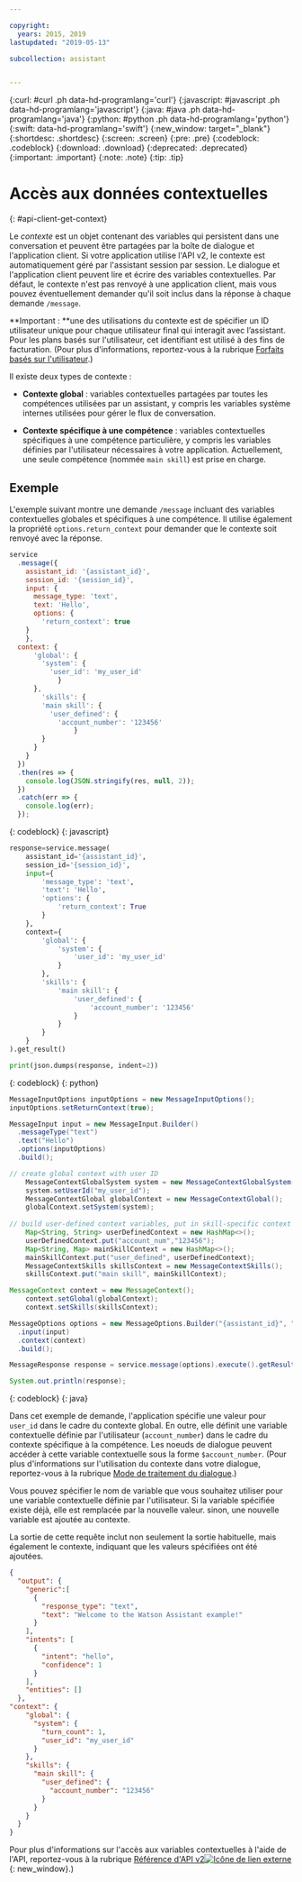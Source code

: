 ```yaml
---

copyright:
  years: 2015, 2019
lastupdated: "2019-05-13"

subcollection: assistant


---
```


{:curl: #curl .ph data-hd-programlang='curl'}
{:javascript: #javascript .ph data-hd-programlang='javascript'}
{:java: #java .ph data-hd-programlang='java'}
{:python: #python .ph data-hd-programlang='python'}
{:swift: data-hd-programlang='swift'}
{:new_window: target="_blank"}
{:shortdesc: .shortdesc}
{:screen: .screen}
{:pre: .pre}
{:codeblock: .codeblock}
{:download: .download}
{:deprecated: .deprecated}
{:important: .important}
{:note: .note}
{:tip: .tip}

# Accès aux données contextuelles 
{: #api-client-get-context}

Le *contexte* est un objet contenant des variables qui persistent dans une conversation et peuvent être partagées par la boîte de dialogue et l'application client. Si votre application utilise l'API v2, le contexte est automatiquement géré par l'assistant session par session. Le dialogue et l'application client peuvent lire et écrire des variables contextuelles. Par défaut, le contexte n'est pas renvoyé à une application client, mais vous pouvez éventuellement demander qu'il soit inclus dans la réponse à chaque demande `/message`.

**Important : **une des utilisations du contexte est de spécifier un ID utilisateur unique pour chaque utilisateur final qui interagit avec l’assistant. Pour les plans basés sur l'utilisateur, cet identifiant est utilisé à des fins de facturation. (Pour plus d'informations, reportez-vous à la rubrique [Forfaits basés sur l'utilisateur](/docs/services/assistant?topic=assistant-services-information#user-based-plans).)

Il existe deux types de contexte :

- **Contexte global** : variables contextuelles partagées par toutes les compétences utilisées par un assistant, y compris les variables système internes utilisées pour gérer le flux de conversation.

- **Contexte spécifique à une compétence** : variables contextuelles spécifiques à une compétence particulière, y compris les variables définies par l'utilisateur nécessaires à votre application. Actuellement, une seule compétence (nommée `main skill`) est prise en charge.

## Exemple

L'exemple suivant montre une demande `/message` incluant des variables contextuelles globales et spécifiques à une compétence. Il utilise également la propriété `options.return_context` pour demander que le contexte soit renvoyé avec la réponse.

```javascript
service
  .message({
    assistant_id: '{assistant_id}',
    session_id: '{session_id}',
    input: {
      message_type: 'text',
      text: 'Hello',
      options: {
        'return_context': true
    }
    },
  context: {
      'global': {
        'system': {
          'user_id': 'my_user_id'
            }
      },
        'skills': {
        'main skill': {
          'user_defined': {
            'account_number': '123456'
                }
        }
      }
    }
  })
  .then(res => {
    console.log(JSON.stringify(res, null, 2));
  })
  .catch(err => {
    console.log(err);
  });
```
{: codeblock}
{: javascript}

```python
response=service.message(
    assistant_id='{assistant_id}',
    session_id='{session_id}',
    input={
        'message_type': 'text',
        'text': 'Hello',
        'options': {
            'return_context': True
        }
    },
    context={
        'global': {
            'system': {
                'user_id': 'my_user_id'
            }
        },
        'skills': {
            'main skill': {
                'user_defined': {
                    'account_number': '123456'
                }
            }
        }
    }
).get_result()

print(json.dumps(response, indent=2))
```
{: codeblock}
{: python}

```java
MessageInputOptions inputOptions = new MessageInputOptions();
inputOptions.setReturnContext(true);

MessageInput input = new MessageInput.Builder()
  .messageType("text")
  .text("Hello")
  .options(inputOptions)
  .build();

// create global context with user ID
    MessageContextGlobalSystem system = new MessageContextGlobalSystem();
    system.setUserId("my_user_id");
    MessageContextGlobal globalContext = new MessageContextGlobal();
    globalContext.setSystem(system);
  
// build user-defined context variables, put in skill-specific context for main skill
    Map<String, String> userDefinedContext = new HashMap<>();
    userDefinedContext.put("account_num","123456");
    Map<String, Map> mainSkillContext = new HashMap<>();
    mainSkillContext.put("user_defined", userDefinedContext);
    MessageContextSkills skillsContext = new MessageContextSkills();
    skillsContext.put("main skill", mainSkillContext);

MessageContext context = new MessageContext();
    context.setGlobal(globalContext);
    context.setSkills(skillsContext);

MessageOptions options = new MessageOptions.Builder("{assistant_id}", "{session_id}")
  .input(input)
  .context(context)
  .build();

MessageResponse response = service.message(options).execute().getResult();

System.out.println(response);
```
{: codeblock}
{: java}

Dans cet exemple de demande, l'application spécifie une valeur pour `user_id` dans le cadre du contexte global. En outre, elle définit une variable contextuelle définie par l'utilisateur (`account_number`) dans le cadre du contexte spécifique à la compétence. Les noeuds de dialogue peuvent accéder à cette variable contextuelle sous la forme `$account_number`. (Pour plus d'informations sur l'utilisation du contexte dans votre dialogue, reportez-vous à la rubrique [Mode de traitement du dialogue](/docs/services/assistant?topic=assistant-dialog-runtime).)

Vous pouvez spécifier le nom de variable que vous souhaitez utiliser pour une variable contextuelle définie par l'utilisateur. Si la variable spécifiée existe déjà, elle est remplacée par la nouvelle valeur. sinon, une nouvelle variable est ajoutée au contexte.

La sortie de cette requête inclut non seulement la sortie habituelle, mais également le contexte, indiquant que les valeurs spécifiées ont été ajoutées.

```json
{
  "output": {
    "generic":[
      {
        "response_type": "text",
        "text": "Welcome to the Watson Assistant example!"
      }
    ],
    "intents": [
      {
        "intent": "hello",
        "confidence": 1
      }
    ],
    "entities": []
  },
"context": {
    "global": {
      "system": {
        "turn_count": 1,
        "user_id": "my_user_id"
      }
    },
    "skills": {
      "main skill": {
        "user_defined": {
          "account_number": "123456"
        }
      }
    }
  }
}
```

Pour plus d'informations sur l'accès aux variables contextuelles à l'aide de l'API, reportez-vous à la rubrique [Référence d'API v2![Icône de lien externe](../../icons/launch-glyph.svg "Icône de lien externe")](https://{DomainName}/apidocs/assistant-v2#send-user-input-to-assistant){: new_window}.)
